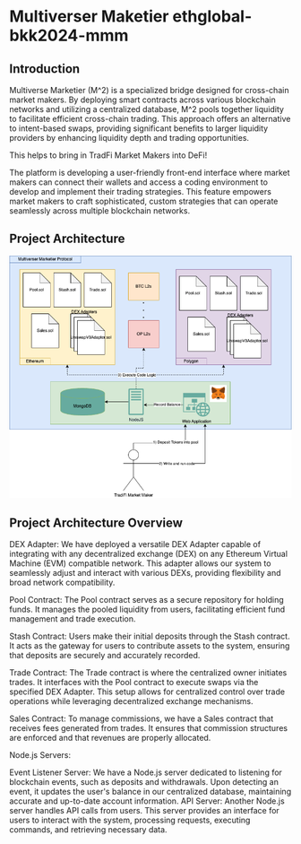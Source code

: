 # Multiverser Maketier ethglobal-bkk2024-mmm


## Introduction 

Multiverse Marketier (M^2) is a specialized bridge designed for cross-chain market makers. By deploying smart contracts across various blockchain networks and utilizing a centralized database, M^2 pools together liquidity to facilitate efficient cross-chain trading. This approach offers an alternative to intent-based swaps, providing significant benefits to larger liquidity providers by enhancing liquidity depth and trading opportunities.

This helps to bring in TradFi Market Makers into DeFi!

The platform is developing a user-friendly front-end interface where market makers can connect their wallets and access a coding environment to develop and implement their trading strategies. This feature empowers market makers to craft sophisticated, custom strategies that can operate seamlessly across multiple blockchain networks.

## Project Architecture

![Project Architecture](https://github.com/DarkArtistry/ethglobal-bkk2024-mmm/blob/8ac7a19666de0b58519311cf6c73231d48a5a63b/images/ethglobal-mmm.png)


## Project Architecture Overview

DEX Adapter: We have deployed a versatile DEX Adapter capable of integrating with any decentralized exchange (DEX) on any Ethereum Virtual Machine (EVM) compatible network. This adapter allows our system to seamlessly adjust and interact with various DEXs, providing flexibility and broad network compatibility.

Pool Contract: The Pool contract serves as a secure repository for holding funds. It manages the pooled liquidity from users, facilitating efficient fund management and trade execution.

Stash Contract: Users make their initial deposits through the Stash contract. It acts as the gateway for users to contribute assets to the system, ensuring that deposits are securely and accurately recorded.

Trade Contract: The Trade contract is where the centralized owner initiates trades. It interfaces with the Pool contract to execute swaps via the specified DEX Adapter. This setup allows for centralized control over trade operations while leveraging decentralized exchange mechanisms.

Sales Contract: To manage commissions, we have a Sales contract that receives fees generated from trades. It ensures that commission structures are enforced and that revenues are properly allocated.

Node.js Servers:

Event Listener Server: We have a Node.js server dedicated to listening for blockchain events, such as deposits and withdrawals. Upon detecting an event, it updates the user's balance in our centralized database, maintaining accurate and up-to-date account information.
API Server: Another Node.js server handles API calls from users. This server provides an interface for users to interact with the system, processing requests, executing commands, and retrieving necessary data.